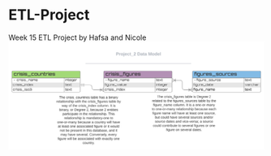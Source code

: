 # ETL-Project
Week 15 ETL Project by Hafsa and Nicole
![ETL Project Data Model](https://github.com/N-J-Miller/ETL-Project/blob/f0825dd802abefbfad1a32d996a7c43ea8e7102e/Project_2%20Data%20Model%20(7).svg)

